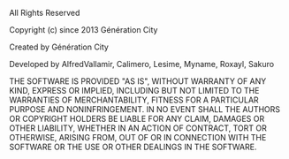 All Rights Reserved

Copyright (c) since 2013 Génération City

Created by Génération City

Developed by AlfredVallamir, Calimero, Lesime, Myname, Roxayl, Sakuro

THE SOFTWARE IS PROVIDED "AS IS", WITHOUT WARRANTY OF ANY KIND, EXPRESS OR
IMPLIED, INCLUDING BUT NOT LIMITED TO THE WARRANTIES OF MERCHANTABILITY,
FITNESS FOR A PARTICULAR PURPOSE AND NONINFRINGEMENT. IN NO EVENT SHALL THE
AUTHORS OR COPYRIGHT HOLDERS BE LIABLE FOR ANY CLAIM, DAMAGES OR OTHER
LIABILITY, WHETHER IN AN ACTION OF CONTRACT, TORT OR OTHERWISE, ARISING FROM,
OUT OF OR IN CONNECTION WITH THE SOFTWARE OR THE USE OR OTHER DEALINGS IN
THE SOFTWARE.
